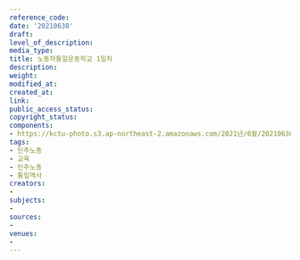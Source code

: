```yaml
---
reference_code: 
date: '20210630'
draft: 
level_of_description: 
media_type: 
title: 노동자통일운동학교 1일차
description: 
weight: 
modified_at: 
created_at: 
link: 
public_access_status: 
copyright_status: 
components:
- https://kctu-photo.s3.ap-northeast-2.amazonaws.com/2021년/6월/20210630-노동자통일운동학교+1일차_민주노총_교육_민주노총_통일역사/_1D20136.jpg
tags:
- 민주노총
- 교육
- 민주노총
- 통일역사
creators:
- 
subjects:
- 
sources:
- 
venues:
- 
---
```


